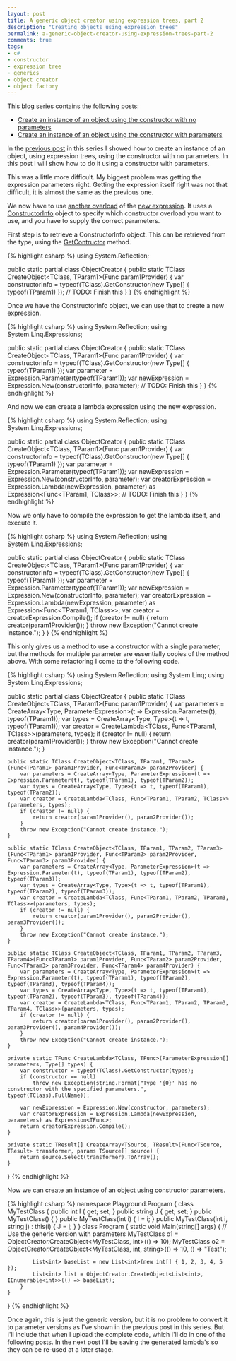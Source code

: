 ```yaml
---
layout: post
title: A generic object creator using expression trees, part 2
description: "Creating objects using expression trees"
permalink: a-generic-object-creator-using-expression-trees-part-2
comments: true
tags:
- c#
- constructor
- expression tree
- generics
- object creator
- object factory
---
```


This blog series contains the following posts:

* [Create an instance of an object using the constructor with no parameters](/a-generic-object-creator-using-expression-trees-part-1)
* [Create an instance of an object using the constructor with parameters](/a-generic-object-creator-using-expression-trees-part-2)

In the [previous post](/a-generic-object-creator-using-expression-trees-part-1) in this series I showed how to create an instance of an object, using expression trees, using the constructor with no parameters. In this post I will show how to do it using a constructor with parameters.

This was a little more difficult. My biggest problem was getting the expression parameters right. Getting the expression itself right was not that difficult, it is almost the same as the previous one.

We now have to use [another overload](http://msdn.microsoft.com/en-us/library/bb351483.aspx) of the [new expression](http://msdn.microsoft.com/en-us/library/system.linq.expressions.expression.new.aspx). It uses a [ConstructorInfo](http://msdn.microsoft.com/en-us/library/system.reflection.constructorinfo.aspx) object to specify which constructor overload you want to use, and you have to supply the correct parameters.

First step is to retrieve a ConstructorInfo object. This can be retrieved from the type, using the [GetContructor](http://msdn.microsoft.com/en-us/library/system.type.getconstructor.aspx) method.

{% highlight csharp %}
using System.Reflection;
 
public static partial class ObjectCreator {
	public static TClass CreateObject<TClass, TParam1>(Func<TParam1> param1Provider) {
		var constructorInfo = typeof(TClass).GetConstructor(new Type[] { typeof(TParam1) });
		// TODO: Finish this
	}
}
{% endhighlight %}

Once we have the ConstructorInfo object, we can use that to create a new expression.

{% highlight csharp %}
using System.Reflection;
using System.Linq.Expressions;
 
public static partial class ObjectCreator {
	public static TClass CreateObject<TClass, TParam1>(Func<TParam1> param1Provider) {
		var constructorInfo = typeof(TClass).GetConstructor(new Type[] { typeof(TParam1) });
		var parameter = Expression.Parameter(typeof(TParam1));
		var newExpression = Expression.New(constructorInfo, parameter);
		// TODO: Finish this
	}
}
{% endhighlight %}

And now we can create a lambda expression using the new expression.

{% highlight csharp %}
using System.Reflection;
using System.Linq.Expressions;
 
public static partial class ObjectCreator {
	public static TClass CreateObject<TClass, TParam1>(Func<TParam1> param1Provider) {
		var constructorInfo = typeof(TClass).GetConstructor(new Type[] { typeof(TParam1) });
		var parameter = Expression.Parameter(typeof(TParam1));
		var newExpression = Expression.New(constructorInfo, parameter);
		var creatorExpression = Expression.Lambda(newExpression, parameter) as Expression<Func<TParam1, TClass>>;
		// TODO: Finish this
	}
}
{% endhighlight %}

Now we only have to compile the expression to get the lambda itself, and execute it.

{% highlight csharp %}
using System.Reflection;
using System.Linq.Expressions;
 
public static partial class ObjectCreator {
	public static TClass CreateObject<TClass, TParam1>(Func<TParam1> param1Provider) {
		var constructorInfo = typeof(TClass).GetConstructor(new Type[] { typeof(TParam1) });
		var parameter = Expression.Parameter(typeof(TParam1));
		var newExpression = Expression.New(constructorInfo, parameter);
		var creatorExpression = Expression.Lambda(newExpression, parameter) as Expression<Func<TParam1, TClass>>;
		var creator = creatorExpression.Compile();
		if (creator != null) {
			return creator(param1Provider());
		}
		throw new Exception("Cannot create instance.");
	}
}
{% endhighlight %}

This only gives us a method to use a constructor with a single parameter, but the methods for multiple parameter are essentially copies of the method above. With some refactoring I come to the following code.

{% highlight csharp %}
using System.Reflection;
using System.Linq;
using System.Linq.Expressions;
 
public static partial class ObjectCreator {
	public static TClass CreateObject<TClass, TParam1>(Func<TParam1> param1Provider) {
		var parameters = CreateArray<Type, ParameterExpression>(t => Expression.Parameter(t), typeof(TParam1));
		var types = CreateArray<Type, Type>(t => t, typeof(TParam1));
		var creator = CreateLambda<TClass, Func<TParam1, TClass>>(parameters, types);
		if (creator != null) {
			return creator(param1Provider());
		}
		throw new Exception("Cannot create instance.");
	}

	public static TClass CreateObject<TClass, TParam1, TParam2>(Func<TParam1> param1Provider, Func<TParam2> param2Provider) {
		var parameters = CreateArray<Type, ParameterExpression>(t => Expression.Parameter(t), typeof(TParam1), typeof(TParam2));
		var types = CreateArray<Type, Type>(t => t, typeof(TParam1), typeof(TParam2));
		var creator = CreateLambda<TClass, Func<TParam1, TParam2, TClass>>(parameters, types);
		if (creator != null) {
			return creator(param1Provider(), param2Provider());
		}
		throw new Exception("Cannot create instance.");
	}

	public static TClass CreateObject<TClass, TParam1, TParam2, TParam3>(Func<TParam1> param1Provider, Func<TParam2> param2Provider, Func<TParam3> param3Provider) {
		var parameters = CreateArray<Type, ParameterExpression>(t => Expression.Parameter(t), typeof(TParam1), typeof(TParam2), typeof(TParam3));
		var types = CreateArray<Type, Type>(t => t, typeof(TParam1), typeof(TParam2), typeof(TParam3));
		var creator = CreateLambda<TClass, Func<TParam1, TParam2, TParam3, TClass>>(parameters, types);
		if (creator != null) {
			return creator(param1Provider(), param2Provider(), param3Provider());
		}
		throw new Exception("Cannot create instance.");
	}

	public static TClass CreateObject<TClass, TParam1, TParam2, TParam3, TParam4>(Func<TParam1> param1Provider, Func<TParam2> param2Provider, Func<TParam3> param3Provider, Func<TParam4> param4Provider) {
		var parameters = CreateArray<Type, ParameterExpression>(t => Expression.Parameter(t), typeof(TParam1), typeof(TParam2), typeof(TParam3), typeof(TParam4));
		var types = CreateArray<Type, Type>(t => t, typeof(TParam1), typeof(TParam2), typeof(TParam3), typeof(TParam4));
		var creator = CreateLambda<TClass, Func<TParam1, TParam2, TParam3, TParam4, TClass>>(parameters, types);
		if (creator != null) {
			return creator(param1Provider(), param2Provider(), param3Provider(), param4Provider());
		}
		throw new Exception("Cannot create instance.");
	}

	private static TFunc CreateLambda<TClass, TFunc>(ParameterExpression[] parameters, Type[] types) {
		var constructor = typeof(TClass).GetConstructor(types);
		if (constructor == null)
			throw new Exception(string.Format("Type '{0}' has no constructor with the specified parameters.", typeof(TClass).FullName));

		var newExpression = Expression.New(constructor, parameters);
		var creatorExpression = Expression.Lambda(newExpression, parameters) as Expression<TFunc>;
		return creatorExpression.Compile();
	}

	private static TResult[] CreateArray<TSource, TResult>(Func<TSource, TResult> transformer, params TSource[] source) {
		return source.Select(transformer).ToArray();
	}
}
{% endhighlight %}

Now we can create an instance of an object using constructor parameters.

{% highlight csharp %}
namespace Playground.Program {
    class MyTestClass {
        public int I { get; set; }
        public string J { get; set; }
        public MyTestClass() { }
        public MyTestClass(int i) { I = i; }
        public MyTestClass(int i, string j) : this(i) { J = j; }
    }
    class Program {
        static void Main(string[] args) {
            // Use the generic version with parameters
            MyTestClass o1 = ObjectCreator.CreateObject<MyTestClass, int>(() => 10);
            MyTestClass o2 = ObjectCreator.CreateObject<MyTestClass, int, string>(() => 10, () => "Test");
 
            List<int> baseList = new List<int>(new int[] { 1, 2, 3, 4, 5 });
            List<int> list = ObjectCreator.CreateObject<List<int>, IEnumerable<int>>(() => baseList);
        }
    }
}
{% endhighlight %}

Once again, this is just the generic version, but it is no problem to convert it to parameter versions as I've shown in the previous post in this series. But I'll include that when I upload the complete code, which I'll do in one of the following posts. In the next post I'll be saving the generated lambda's so they can be re-used at a later stage.
